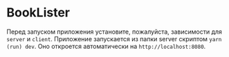 # BookLister

Перед запуском приложения установите, пожалуйста, зависимости для `server` и `client`. Приложение запускается из папки server скриптом `yarn (run) dev`. Оно откроется автоматически на `http://localhost:8080`.